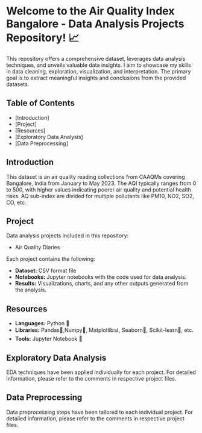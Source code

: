 # Welcome to the Air Quality Index Bangalore - Data Analysis Projects Repository! 📈 

This repository offers a comprehensive dataset, leverages data analysis techniques, and unveils valuable data insights. I aim to showcase my skills in data cleaning, exploration, visualization, and interpretation.
The primary goal is to extract meaningful insights and conclusions from the provided datasets.

## Table of Contents
- [Introduction]
- [Project]
- [Resources]
- [Exploratory Data Analysis]
- [Data Preprocessing]


## Introduction

This dataset is an air quality reading collections from CAAQMs covering Bangalore, India from January to  May 2023.
The AQI typically ranges from 0 to 500, with higher values indicating poorer air quality and potential health risks.
AQ sub-index are divided for multiple pollutants like PM10, NO2, SO2, CO, etc.


## Project

Data analysis projects included in this repository:
- Air Quality Diaries

Each project contains the following:

- **Dataset:** CSV format file
- **Notebooks:** Jupyter notebooks with the code used for data analysis.
- **Results:** Visualizations, charts, and any other outputs generated from the analysis.


## Resources

- **Languages:** Python 🐍
- **Libraries:** Pandas🐼,Numpy🧮, Matplotlib📊, Seaborn🌈, Scikit-learn🤖, etc.
- **Tools:** Jupyter Notebook 📓 



## Exploratory Data Analysis

EDA techniques have been applied individually for each project. For detailed information, please refer to the comments in respective project files.


## Data Preprocessing

Data preprocessing steps have been tailored to each individual project. For detailed information, please refer to the comments in respective project files.
